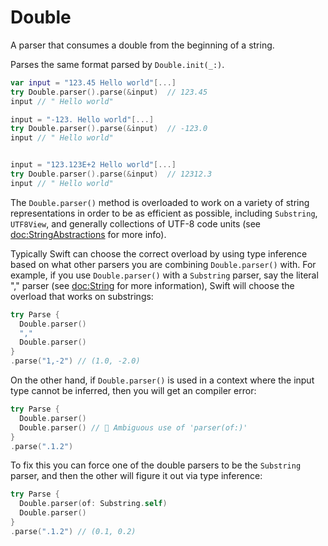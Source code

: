 # Double

A parser that consumes a double from the beginning of a string.

Parses the same format parsed by `Double.init(_:)`.

```swift
var input = "123.45 Hello world"[...]
try Double.parser().parse(&input)  // 123.45
input // " Hello world"

input = "-123. Hello world"[...]
try Double.parser().parse(&input)  // -123.0
input // " Hello world"


input = "123.123E+2 Hello world"[...]
try Double.parser().parse(&input)  // 12312.3
input // " Hello world"
```

The `Double.parser()` method is overloaded to work on a variety of string representations in order
to be as efficient as possible, including `Substring`, `UTF8View`, and generally collections of
UTF-8 code units (see <doc:StringAbstractions> for more info).

Typically Swift can choose the correct overload by using type inference based on what other parsers
you are combining `Double.parser()` with. For example, if you use `Double.parser()` with a
`Substring` parser, say the literal "," parser (see <doc:String> for more information), Swift
will choose the overload that works on substrings:

```swift
try Parse {
  Double.parser()
  ","
  Double.parser()
}
.parse("1,-2") // (1.0, -2.0)
```

On the other hand, if `Double.parser()` is used in a context where the input type cannot be inferred,
then you will get an compiler error:

```swift
try Parse {
  Double.parser()
  Double.parser() // 🛑 Ambiguous use of 'parser(of:)'
}
.parse(".1.2")
```

To fix this you can force one of the double parsers to be the `Substring` parser, and then the
other will figure it out via type inference:

```swift
try Parse {
  Double.parser(of: Substring.self)
  Double.parser()
}
.parse(".1.2") // (0.1, 0.2)
```
